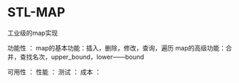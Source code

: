 # STL-MAP
工业级的map实现

功能性 ： 
  map的基本功能：插入，删除，修改，查询，遍历
  map的高级功能：合并，查找名次，upper_bound，lower——bound
 
 可用性 ：
 性能   ：
 测试   ：
 成本   ：
 

